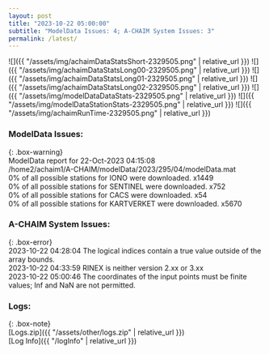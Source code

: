 ```yaml
---
layout: post
title: "2023-10-22 05:00:00"
subtitle: "ModelData Issues: 4; A-CHAIM System Issues: 3"
permalink: /latest/
---
```


![]({{ "/assets/img/achaimDataStatsShort-2329505.png" | relative_url }})
![]({{ "/assets/img/achaimDataStatsLong00-2329505.png" | relative_url }})
![]({{ "/assets/img/achaimDataStatsLong01-2329505.png" | relative_url }})
![]({{ "/assets/img/achaimDataStatsLong02-2329505.png" | relative_url }})
![]({{ "/assets/img/modelDataDataStats-2329505.png" | relative_url }})
![]({{ "/assets/img/modelDataStationStats-2329505.png" | relative_url }})
![]({{ "/assets/img/achaimRunTime-2329505.png" | relative_url }})


### ModelData Issues:  
  
{: .box-warning}  
 ModelData report for 22-Oct-2023 04:15:08   
 /home2/achaim1/A-CHAIM/modelData/2023/295/04/modelData.mat   
 0% of all possible stations for IONO were downloaded. x1449   
 0% of all possible stations for SENTINEL were downloaded. x752   
 0% of all possible stations for CACS were downloaded. x54   
 0% of all possible stations for KARTVERKET were downloaded. x5670   
  
### A-CHAIM System Issues:  
  
{: .box-error}  
2023-10-22 04:28:04 The logical indices contain a true value outside of the array bounds.  
2023-10-22 04:33:59 RINEX is neither version 2.xx or 3.xx  
2023-10-22 05:00:46 The coordinates of the input points must be finite values; Inf and NaN are not permitted.  

### Logs:  
  
{: .box-note}  
[Logs.zip]({{ "/assets/other/logs.zip" | relative_url }})  
[Log Info]({{ "/logInfo" | relative_url }})  
